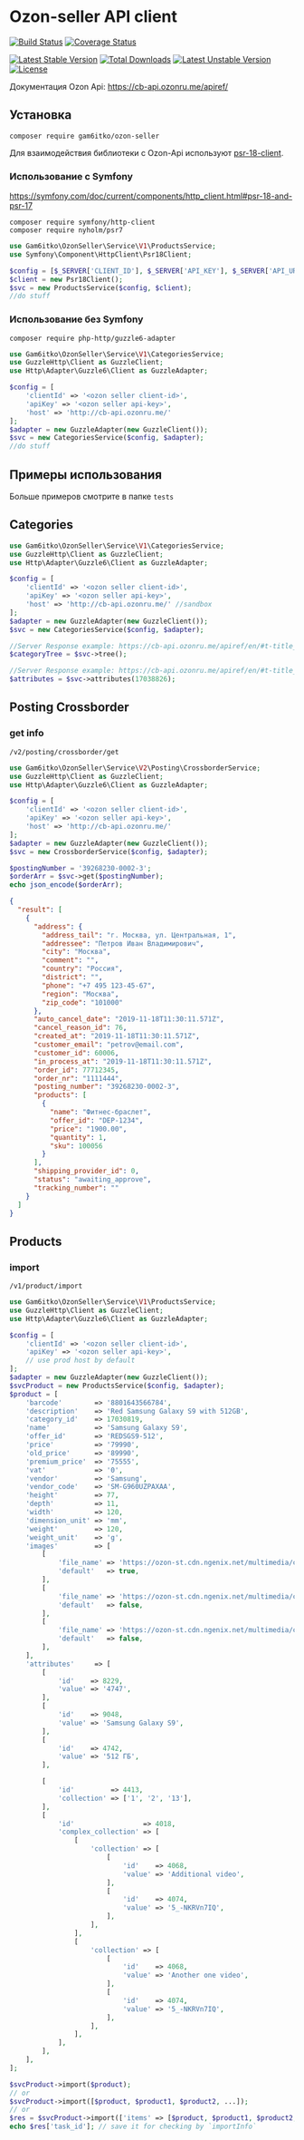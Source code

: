 # Ozon-seller API client
[![Build Status](https://travis-ci.com/gam6itko/ozon-seller.svg?branch=master)](https://travis-ci.com/gam6itko/ozon-seller)
[![Coverage Status](https://coveralls.io/repos/github/gam6itko/ozon-seller/badge.svg?branch=master)](https://coveralls.io/github/gam6itko/ozon-seller?branch=master)

[![Latest Stable Version](https://poser.pugx.org/gam6itko/ozon-seller/v)](//packagist.org/packages/gam6itko/ozon-seller) 
[![Total Downloads](https://poser.pugx.org/gam6itko/ozon-seller/downloads)](//packagist.org/packages/gam6itko/ozon-seller) 
[![Latest Unstable Version](https://poser.pugx.org/gam6itko/ozon-seller/v/unstable)](//packagist.org/packages/gam6itko/ozon-seller) 
[![License](https://poser.pugx.org/gam6itko/ozon-seller/license)](//packagist.org/packages/gam6itko/ozon-seller)

Документация Ozon Api: <https://cb-api.ozonru.me/apiref/>

## Установка

```shell
composer require gam6itko/ozon-seller
```

Для взаимодействия библиотеки с Ozon-Api используют [psr-18-client](https://packagist.org/explore/?tags=psr-18~client).

### Использование с Symfony
https://symfony.com/doc/current/components/http_client.html#psr-18-and-psr-17

```shell
composer require symfony/http-client
composer require nyholm/psr7
```

```php
use Gam6itko\OzonSeller\Service\V1\ProductsService;
use Symfony\Component\HttpClient\Psr18Client;

$config = [$_SERVER['CLIENT_ID'], $_SERVER['API_KEY'], $_SERVER['API_URL']];
$client = new Psr18Client();
$svc = new ProductsService($config, $client);
//do stuff
```

### Использование без Symfony

```shell
composer require php-http/guzzle6-adapter
```

```php
use Gam6itko\OzonSeller\Service\V1\CategoriesService;
use GuzzleHttp\Client as GuzzleClient;
use Http\Adapter\Guzzle6\Client as GuzzleAdapter;

$config = [
    'clientId' => '<ozon seller client-id>',
    'apiKey' => '<ozon seller api-key>',
    'host' => 'http://cb-api.ozonru.me/'
];
$adapter = new GuzzleAdapter(new GuzzleClient());
$svc = new CategoriesService($config, $adapter);
//do stuff
```

## Примеры использования
Больше примеров смотрите в папке `tests`

## Categories

```php
use Gam6itko\OzonSeller\Service\V1\CategoriesService;
use GuzzleHttp\Client as GuzzleClient;
use Http\Adapter\Guzzle6\Client as GuzzleAdapter;

$config = [
    'clientId' => '<ozon seller client-id>',
    'apiKey' => '<ozon seller api-key>',
    'host' => 'http://cb-api.ozonru.me/' //sandbox
];
$adapter = new GuzzleAdapter(new GuzzleClient());
$svc = new CategoriesService($config, $adapter);

//Server Response example: https://cb-api.ozonru.me/apiref/en/#t-title_categories
$categoryTree = $svc->tree();

//Server Response example: https://cb-api.ozonru.me/apiref/en/#t-title_get_categories_attributes
$attributes = $svc->attributes(17038826);
```

## Posting Crossborder

### get info 

`/v2/posting/crossborder/get`

```php
use Gam6itko\OzonSeller\Service\V2\Posting\CrossborderService;
use GuzzleHttp\Client as GuzzleClient;
use Http\Adapter\Guzzle6\Client as GuzzleAdapter;

$config = [
    'clientId' => '<ozon seller client-id>',
    'apiKey' => '<ozon seller api-key>',
    'host' => 'http://cb-api.ozonru.me/'
];
$adapter = new GuzzleAdapter(new GuzzleClient());
$svc = new CrossborderService($config, $adapter);

$postingNumber = '39268230-0002-3';
$orderArr = $svc->get($postingNumber);
echo json_encode($orderArr);
```

```json
{
  "result": [
    {
      "address": {
        "address_tail": "г. Москва, ул. Центральная, 1",
        "addressee": "Петров Иван Владимирович",
        "city": "Москва",
        "comment": "",
        "country": "Россия",
        "district": "",
        "phone": "+7 495 123-45-67",
        "region": "Москва",
        "zip_code": "101000"
      },
      "auto_cancel_date": "2019-11-18T11:30:11.571Z",
      "cancel_reason_id": 76,
      "created_at": "2019-11-18T11:30:11.571Z",
      "customer_email": "petrov@email.com",
      "customer_id": 60006,
      "in_process_at": "2019-11-18T11:30:11.571Z",
      "order_id": 77712345,
      "order_nr": "1111444",
      "posting_number": "39268230-0002-3",
      "products": [
        {
          "name": "Фитнес-браслет",
          "offer_id": "DEP-1234",
          "price": "1900.00",
          "quantity": 1,
          "sku": 100056
        }
      ],
      "shipping_provider_id": 0,
      "status": "awaiting_approve",
      "tracking_number": ""
    }
  ]
}
```

## Products

### import

`/v1/product/import`

```php
use Gam6itko\OzonSeller\Service\V1\ProductsService;
use GuzzleHttp\Client as GuzzleClient;
use Http\Adapter\Guzzle6\Client as GuzzleAdapter;

$config = [
    'clientId' => '<ozon seller client-id>',
    'apiKey' => '<ozon seller api-key>',
    // use prod host by default
];
$adapter = new GuzzleAdapter(new GuzzleClient());
$svcProduct = new ProductsService($config, $adapter);
$product = [
    'barcode'        => '8801643566784',
    'description'    => 'Red Samsung Galaxy S9 with 512GB',
    'category_id'    => 17030819,
    'name'           => 'Samsung Galaxy S9',
    'offer_id'       => 'REDSGS9-512',
    'price'          => '79990',
    'old_price'      => '89990',
    'premium_price'  => '75555',
    'vat'            => '0',
    'vendor'         => 'Samsung',
    'vendor_code'    => 'SM-G960UZPAXAA',
    'height'         => 77,
    'depth'          => 11,
    'width'          => 120,
    'dimension_unit' => 'mm',
    'weight'         => 120,
    'weight_unit'    => 'g',
    'images'         => [
        [
            'file_name' => 'https://ozon-st.cdn.ngenix.net/multimedia/c1200/1022555115.jpg',
            'default'   => true,
        ],
        [
            'file_name' => 'https://ozon-st.cdn.ngenix.net/multimedia/c1200/1022555110.jpg',
            'default'   => false,
        ],
        [
            'file_name' => 'https://ozon-st.cdn.ngenix.net/multimedia/c1200/1022555111.jpg',
            'default'   => false,
        ],
    ],
    'attributes'     => [
        [
            'id'    => 8229,
            'value' => '4747',
        ],
        [
            'id'    => 9048,
            'value' => 'Samsung Galaxy S9',
        ],
        [
            'id'    => 4742,
            'value' => '512 ГБ',
        ],

        [
            'id'         => 4413,
            'collection' => ['1', '2', '13'],
        ],
        [
            'id'                 => 4018,
            'complex_collection' => [
                [
                    'collection' => [
                        [
                            'id'    => 4068,
                            'value' => 'Additional video',
                        ],
                        [
                            'id'    => 4074,
                            'value' => '5_-NKRVn7IQ',
                        ],
                    ],
                ],
                [
                    'collection' => [
                        [
                            'id'    => 4068,
                            'value' => 'Another one video',
                        ],
                        [
                            'id'    => 4074,
                            'value' => '5_-NKRVn7IQ',
                        ],
                    ],
                ],
            ],
        ],
    ],
];

$svcProduct->import($product);
// or
$svcProduct->import([$product, $product1, $product2, ...]);
// or
$res = $svcProduct->import(['items' => [$product, $product1, $product2, ...] ]);
echo $res['task_id']; // save it for checking by `importInfo`
```
